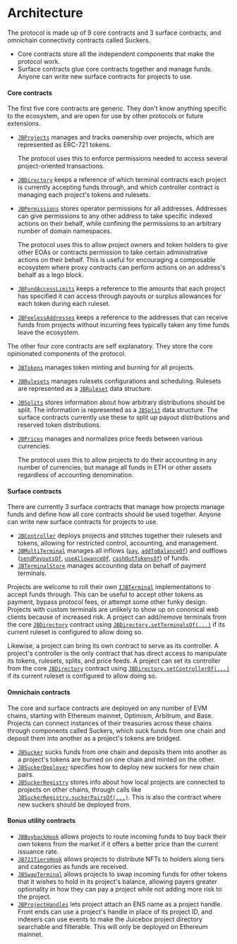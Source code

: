 # Architecture

The protocol is made up of 9 core contracts and 3 surface contracts, and omnichain connectivity contracts called Suckers.

* Core contracts store all the independent components that make the protocol work.
* Surface contracts glue core contracts together and manage funds. Anyone can write new surface contracts for projects to use.

#### Core contracts

The first five core contracts are generic. They don't know anything specific to the ecosystem, and are open for use by other protocols or future extensions.

* [`JBProjects`](/docs/v4/api/core/JBProjects.md) manages and tracks ownership over projects, which are represented as ERC-721 tokens.

    The protocol uses this to enforce permissions needed to access several project-oriented transactions.
* [`JBDirectory`](/docs/v4/api/core/JBDirectory.md) keeps a reference of which terminal contracts each project is currently accepting funds through, and which controller contract is managing each project's tokens and rulesets.

* [`JBPermissions`](/docs/v4/api/core/JBPermissions.md) stores operator permissions for all addresses. Addresses can give permissions to any other address to take specific indexed actions on their behalf, while confining the permissions to an arbitrary number of domain namespaces.

  The protocol uses this to allow project owners and token holders to give other EOAs or contracts permission to take certain administrative actions on their behalf. This is useful for encouraging a composable ecosystem where proxy contracts can perform actions on an address's behalf as a lego block.

* [`JBFundAccessLimits`](/docs/v4/api/core/JBFundAccessLimits.md) keeps a reference to the amounts that each project has specified it can access through payouts or surplus allowances for each token during each ruleset.

* [`JBFeelessAddresses`](/docs/v4/api/core/JBFeelessAddresses.md) keeps a reference to the addresses that can receive funds from projects without incurring fees typically taken any time funds leave the ecosystem.

The other four core contracts are self explanatory. They store the core opinionated components of the protocol.

* [`JBTokens`](/docs/v4/api/core/JBTokens.md) manages token minting and burning for all projects.
* [`JBRulesets`](/docs/v4/api/core/JBRulesets.md) manages rulesets configurations and scheduling. Rulesets are represented as a [`JBRuleset`](/docs/v4/api/core/structs/JBRuleset.md) data structure.
* [`JBSplits`](/docs/v4/api/core/JBSplits.md) stores information about how arbitrary distributions should be split. The information is represented as a [`JBSplit`](/docs/v4/api/core/structs/JBSplit.md) data structure.
  The surface contracts currently use these to split up payout distributions and reserved token distributions.
* [`JBPrices`](/docs/v4/api/core/JBPrices.md) manages and normalizes price feeds between various currencies.
    
   The protocol uses this to allow projects to do their accounting in any number of currencies, but manage all funds in ETH or other assets regardless of accounting denomination.

#### Surface contracts

There are currently 3 surface contracts that manage how projects manage funds and define how all core contracts should be used together. Anyone can write new surface contracts for projects to use.

* [`JBController`](/docs/v4/api/core/JBController.md) deploys projects and stitches together their rulesets and tokens, allowing for restricted control, accounting, and management.
* [`JBMultiTerminal`](/docs/v4/api/core/JBMultiTerminal.md) manages all inflows ([`pay`](/docs/v4/api/core/JBMultiTerminal.md#pay), [`addToBalanceOf`](/docs/v4/api/core/JBMultiTerminal.md#addtobalanceof)) and outflows ([`sendPayoutsOf`](/docs/v4/api/core/JBMultiTerminal.md#sendpayoutsof), [`useAllowanceOf`](/docs/v4/api/core/JBMultiTerminal.md#useallowanceof), [`cashOutTokensOf`](/docs/v4/api/core/JBMultiTerminal.md#cashouttokensof)) of funds. 
* [`JBTerminalStore`](/docs/v4/api/core/JBTerminalStore.md) manages accounting data on behalf of payment terminals.

Projects are welcome to roll their own [`IJBTerminal`](/docs/v4/api/core/interfaces/IJBTerminal.md) implementations to accept funds through. This can be useful to accept other tokens as payment, bypass protocol fees, or attempt some other funky design. Projects with custom terminals are unlikely to show up on cononical web clients because of increased risk. A project can add/remove terminals from the core [`JBDirectory`](/docs/v4/api/core/JBDirectory.md) contract using [`JBDirectory.setTerminalsOf(...)`](/docs/v4/api/core/JBDirectory.md#setterminalsof) if its current ruleset is configured to allow doing so.

Likewise, a project can bring its own contract to serve as its controller. A project's controller is the only contract that has direct access to manipulate its tokens, rulesets, splits, and price feeds. A project can set its controller from the core [`JBDirectory`](/docs/v4/api/core/JBDirectory.md) contract using [`JBDirectory.setControllerOf(...)`](/docs/v4/api/core/JBDirectory.md#setcontrollerof) if its current ruleset is configured to allow doing so.

#### Omnichain contracts

The core and surface contracts are deployed on any number of EVM chains, starting with Ethereum mainnet, Optimism, Arbitrum, and Base. Projects can connect instances of their treasuries across these chains through components called Suckers, which suck funds from one chain and deposit them into another as a project's tokens are bridged.

* [`JBSucker`](/docs/v4/api/suckers/JBSucker.md) sucks funds from one chain and deposits them into another as a project's tokens are burned on one chain and minted on the other.
* [`JBSuckerDeployer`](/docs/v4/api/suckers/deployers/JBSuckerDeployer.md) specifies how to deploy new suckers for new chain pairs.
* [`JBSuckerRegistry`](/docs/v4/api/suckers/JBSuckerRegistry.md) stores info about how local projects are connected to projects on other chains, through calls like [`JBSuckerRegistry.suckerPairsOf(...)`](/docs/v4/api/suckers/JBSuckerRegistry/#suckerpairsof). This is also the contract where new suckers should be deployed from.

#### Bonus utility contracts

* [`JBBuybackHook`](/docs/v4/api/buyback-hook/JBBuybackHook.md) allows projects to route incoming funds to buy back their own tokens from the market if it offers a better price than the current issuance rate.
 * [`JB721TiersHook`](/docs/v4/api/721-hook/JB721TiersHook.md) allows projects to distribute NFTs to holders along tiers and categories as funds are received.
* [`JBSwapTerminal`](/docs/v4/api/swap-terminal/JBSwapTerminal.md) allows projects to swap incoming funds for other tokens that it wishes to hold in its project's balance, allowing payers greater optionality in how they can pay a project while not adding more risk to the project.
* [`JBProjectHandles`](/docs/v4/api/project-handles/JBProjectHandles.md) lets project attach an ENS name as a project handle. Front ends can use a project's handle in place of its project ID, and indexers can use events to make the Juicebox project directory searchable and filterable. This will only be deployed on Ethereum mainnet.

